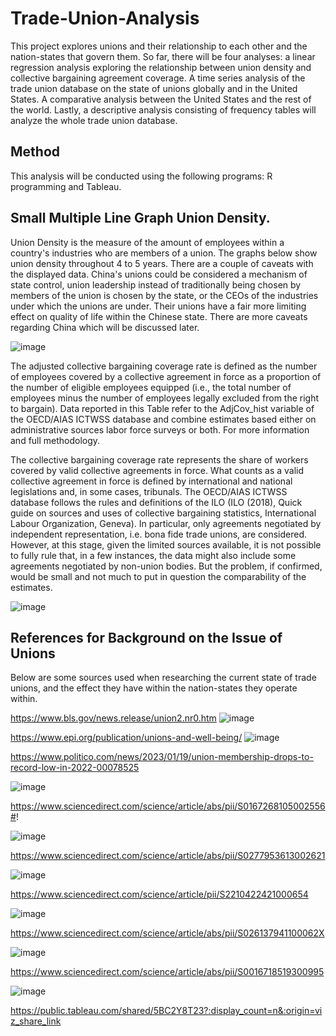 # Trade-Union-Analysis
This project explores unions and their relationship to each other and the nation-states that govern them. So far, there will be four analyses: a linear regression analysis exploring the relationship between union density and collective bargaining agreement coverage. A time series analysis of the trade union database on the state of unions globally and in the United States. A comparative analysis between the United States and the rest of the world. Lastly, a descriptive analysis consisting of frequency tables will analyze the whole trade union database.

## Method
This analysis will be conducted using the following programs: R programming and Tableau.


## Small Multiple Line Graph Union Density.

Union Density is the measure of the amount of employees within a country's industries who are members of a union. The graphs below show union density throughout 4 to 5 years. There are a couple of caveats with the displayed data. China's unions could be considered a mechanism of state control, union leadership instead of traditionally being chosen by members of the union is chosen by the state, or the CEOs of the industries under which the unions are under. Their unions have a fair more limiting effect on quality of life within the Chinese state. There are more caveats regarding China which will be discussed later.


![image](https://github.com/Unfixable47/Trade-Union-Analysis/assets/137025578/a21d49af-e2ea-4126-a1f9-fd316d72d998)

The adjusted collective bargaining coverage rate is defined as the number of employees covered by a collective agreement in force as a proportion of the number of eligible employees equipped (i.e., the total number of employees minus the number of employees legally excluded from the right to bargain). Data reported in this Table refer to the AdjCov_hist variable of the OECD/AIAS ICTWSS database and combine estimates based either on administrative sources labor force surveys or both. For more information and full methodology.

The collective bargaining coverage rate represents the share of workers covered by valid collective agreements in force. What counts as a valid collective agreement in force is defined by international and national legislations and, in some cases, tribunals. The OECD/AIAS ICTWSS database follows the rules and definitions of the ILO (ILO (2018), Quick guide on sources and uses of collective bargaining statistics, International Labour Organization, Geneva). In particular, only agreements negotiated by independent representation, i.e. bona fide trade unions, are considered. However, at this stage, given the limited sources available, it is not possible to fully rule that, in a few instances, the data might also include some agreements negotiated by non-union bodies. But the problem, if confirmed, would be small and not much to put in question the comparability of the estimates.

![image](https://github.com/Unfixable47/Trade-Union-Analysis/assets/137025578/a5290048-7d43-41fd-8650-8b9859cf1bb0)




## References for Background on the Issue of Unions
Below are some sources used when researching the current state of trade unions, and the effect they have within the nation-states they operate within. 

https://www.bls.gov/news.release/union2.nr0.htm
![image](https://github.com/Unfixable47/Trade-Union-Analysis/assets/137025578/02cae343-5e39-4cf6-9f5f-ef629895255d)

https://www.epi.org/publication/unions-and-well-being/
![image](https://github.com/Unfixable47/Trade-Union-Analysis/assets/137025578/309ce2ce-ad0c-40ce-bbc4-9548107074a6)


https://www.politico.com/news/2023/01/19/union-membership-drops-to-record-low-in-2022-00078525

![image](https://github.com/Unfixable47/Trade-Union-Analysis/assets/137025578/5e97bc28-699b-4610-90c3-e6586503c113)

https://www.sciencedirect.com/science/article/abs/pii/S0167268105002556#!

![image](https://github.com/Unfixable47/Trade-Union-Analysis/assets/137025578/9dbcacdd-a04c-4ed0-9d0d-2b2398e51617)


https://www.sciencedirect.com/science/article/abs/pii/S0277953613002621

![image](https://github.com/Unfixable47/Trade-Union-Analysis/assets/137025578/aeaefa7f-06a9-4113-a49b-bce4acb4f8fb)


https://www.sciencedirect.com/science/article/pii/S2210422421000654

![image](https://github.com/Unfixable47/Trade-Union-Analysis/assets/137025578/44456ae4-522f-4d37-8d3e-83637f31fb6a)


https://www.sciencedirect.com/science/article/abs/pii/S026137941100062X

![image](https://github.com/Unfixable47/Trade-Union-Analysis/assets/137025578/a02c0e30-a9d0-4bf2-a20b-f8b5886ee13b)


https://www.sciencedirect.com/science/article/abs/pii/S0016718519300995

![image](https://github.com/Unfixable47/Trade-Union-Analysis/assets/137025578/8df26e2d-e7aa-41ec-b17d-d93d5e414d9f)


https://public.tableau.com/shared/5BC2Y8T23?:display_count=n&:origin=viz_share_link
